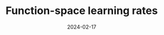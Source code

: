 ---
title: "Function-space learning rates"
collection: preprints
category: ml
permalink: /preprint/2024-02-17-function-space-learning-rates
excerpt: 'This paper explores learning rates in function space.'
date: 2024-02-17
venue: 'arXiv'
paperurl: 'https://arxiv.org/abs/2502.17405'
citation: 'Milsom E, Anson B, and Aitchison L. (2024). &quot;Function-space learning rates.&quot; <i>arXiv:2502.17405</i>.'
--- 